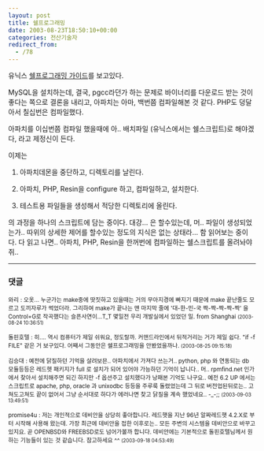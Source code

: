 ```yaml
---
layout: post
title: 쉘프로그래밍
date: 2003-08-23T18:50:10+00:00
categories: 전산기술자
redirect_from:
  - /78
---
```


유닉스 <a href="http://doc.kldp.org/HOWTO//html/Adv-Bash-Scr-HOWTO/index.html">쉘프로그래밍 가이드</a>를 보고있다.

MySQL을 설치하는데, 결국, pgcc라던가 하는 문제로 바이너리를 다운로드 받는 것이 좋다는 쪽으로 결론을 내리고, 아파치는 아마, 백번쯤 컴파일해본 것 같다. PHP도 덩달아서 칠십번은 컴파일했다.

아파치를 이십번쯤 컴파일 했을때에 아.. 배치파일 (유닉스에서는 쉘스크립트)로 해야겠다, 라고 제정신이 든다.

이제는

1. 아파치데몬을 중단하고, 디렉토리를 날린다.

2. 아파치, PHP, Resin을 configure 하고, 컴파일하고, 설치한다.

3. 테스트용 파일들을 생성해서 적당한 디렉토리에 올린다.

의 과정을 하나의 스크립트에 담는 중이다. 대강... 은 할수있는데, 머.. 파일이 생성되었는가.. 따위의 상세한 제어를 할수있는 정도의 지식은 없는 상태라... 함 읽어보는 중이다. 다 읽고 나면.. 아파치, PHP, Resin을 한꺼번에 컴파일하는 쉘스크립트를 올려놔야쥐..

* * *

### 댓글



<!--- cmt:171 --->
<!--- mail: --->
<!--- parent:0 --->

<small class=comment>와리 : 오옷...  누군가는 make중에 땃짓하고 있을때는  거의 무아지경에 빠지기 때문에 make 끝난줄도 모르고  도끼자루가 썩었더라.  그리하여 make가 끝나는 맨 마지막 줄에  '대-한-민-국 짝-짝-짝-짝-짝' 을 Control+G로 작곡했다는  슬픈사연이...T_T   몇일전 우리 개발실에서 있었던 일.  from Shanghai <small>(2003-08-24 10:36:51)</small></small>


<!--- cmt:172 --->
<!--- mail: --->
<!--- parent:0 --->

<small class=comment>돌핀호텔 : 히....  역시 컴퓨터가 제일 쉬워요, 정도랄까. 커맨드라인에서 뒤적거리는 거가 제일 쉽다.  "if -f FILE"  같은 거 보구있다. 어째서 그동안은 쉘프로그래밍을 안봤었을까나. <small>(2003-08-25 09:15:18)</small></small>


<!--- cmt:173 --->
<!--- mail: --->
<!--- parent:0 --->

<small class=comment>김승대 : 예전에 닭질하던 기억을 살려보믄.. 아파치에서 가져다 쓰는거.. python, php 와 연동되는 db 모듈등등은 레드헷 패키지가 full 로 설치가 되어 있어야 가능하던 기억이 납니다.. 머.. rpmfind.net 인가에서 찾아서 설치해주면 되긴 하지만 -f 옵션주고 설치했다가 낭패본 기억도 나구요.. 예전 6.2 UP 에서는 스크립트로 apache, php, oracle 과 unixodbc 등등을 주루룩 돌렸었는데 그 뒤로 버전업된뒤로는.. 고쳐도고쳐도 끝이 없어서 그냥 순서대로 하다가 에러나면 찾고 닭질을 계속 했었네요.. -_-;; <small>(2003-09-03 13:49:51)</small></small>


<!--- cmt:174 --->
<!--- mail: --->
<!--- parent:0 --->

<small class=comment>promise4u : 저는 개인적으로 데비안을 상당히 좋아합니다.  레드햇을 지난 96년 알짜레드햇 4.2.X로 부터 시작해 사용해 왔는데.  가장 최근에 데비안을 접한 이후로는.. 모든 주변의 시스템을 데비안으로 바꾸고 있지요.  곧 OPENBSD와 FREEBSD로도 넘어가볼까 합니다.  데비안에는 기본적으로 돌핀호텔님께서 원하는 기능들이 있는 것 같습니다. 참고하세요 ^^ <small>(2003-09-18 04:53:49)</small></small>

